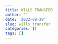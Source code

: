 ```yaml
---
title: WILLS TRANSFER
author: ''
date: '2022-08-29'
slug: wills_transfer
categories: []
tags: []
---
```

